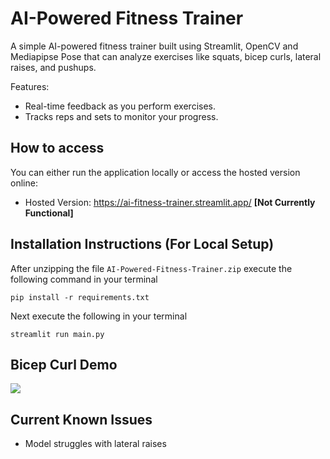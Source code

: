 # AI-Powered Fitness Trainer

A simple AI-powered fitness trainer built using Streamlit, OpenCV and Mediapipse Pose that can analyze exercises like squats, bicep curls, lateral raises, and pushups.

Features:
* Real-time feedback as you perform exercises.
* Tracks reps and sets to monitor your progress.

## How to access
You can either run the application locally or access the hosted version online:
* Hosted Version: https://ai-fitness-trainer.streamlit.app/  **[Not Currently Functional]**


## Installation Instructions (For Local Setup)

After unzipping the file `AI-Powered-Fitness-Trainer.zip` execute the following command in your terminal
```
pip install -r requirements.txt
```
Next execute the following in your terminal
```
streamlit run main.py
```
## Bicep Curl Demo
![](https://github.com/glebezh/AI-Powered-Fitness-Trainer/blob/main/BicepCurlDemo.gif)

## Current Known Issues
- Model struggles with lateral raises 


